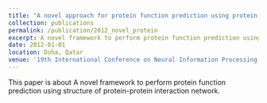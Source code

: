 ```yaml
---
title: "A novel approach for protein function prediction using protein-protein interaction network"
collection: publications
permalink: /publication/2012_novel_protein
excerpt: A novel framework to perform protein function prediction using structure of protein-protein interaction network. 
date: 2012-01-01
location: Doha, Qatar 
venue: '19th International Conference on Neural Information Processing'
---
```

This paper is about A novel framework to perform protein function prediction using structure of protein-protein interaction network. 
